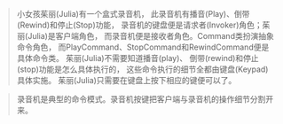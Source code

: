 >小女孩茱丽(Julia)有一个盒式录音机，
此录音机有播音(Play)、倒带(Rewind)和停止(Stop)功能，
录音机的键盘便是请求者(Invoker)角色；茱丽(Julia)是客户端角色， 
而录音机便是接收者角色。Command类扮演抽象命令角色，
而PlayCommand、StopCommand和RewindCommand便是具体命令类。
茱丽(Julia)不需要知道播音(play)、
倒带(rewind)和停止(stop)功能是怎么具体执行的，
这些命令执行的细节全都由键盘(Keypad)具体实施。
茱丽(Julia)只需要在键盘上按下相应的键便可以了。

>录音机是典型的命令模式。录音机按键把客户端与录音机的操作细节分割开来。
